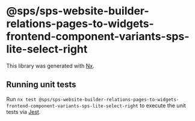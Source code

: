 # @sps/sps-website-builder-relations-pages-to-widgets-frontend-component-variants-sps-lite-select-right

This library was generated with [Nx](https://nx.dev).

## Running unit tests

Run `nx test @sps/sps-website-builder-relations-pages-to-widgets-frontend-component-variants-sps-lite-select-right` to execute the unit tests via [Jest](https://jestjs.io).
